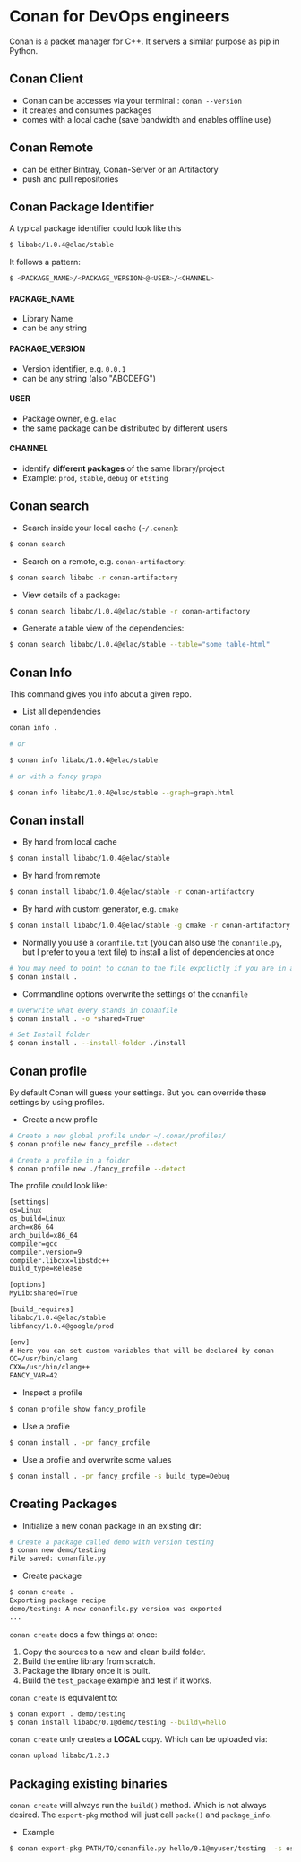 # Conan for DevOps engineers

Conan is a packet manager for C++. It servers a similar purpose as pip in Python. 

## Conan Client
- Conan can be accesses via your terminal : `conan --version`
- it creates and consumes packages
- comes with a local cache (save bandwidth and enables offline use)

## Conan Remote
- can be either Bintray, Conan-Server or an Artifactory
- push and pull repositories

## Conan Package Identifier
A typical package identifier could look like this
```sh
$ libabc/1.0.4@elac/stable
```

It follows a pattern:

```sh
$ <PACKAGE_NAME>/<PACKAGE_VERSION>@<USER>/<CHANNEL>
```

#### PACKAGE_NAME
- Library Name
- can be any string

#### PACKAGE_VERSION
- Version identifier, e.g. `0.0.1`
- can be any string (also "ABCDEFG")

#### USER
- Package owner, e.g. `elac`
- the same package can be distributed by different users

#### CHANNEL
- identify **different packages** of the same library/project
- Example: `prod`, `stable`, `debug` or `etsting`

## Conan search

- Search inside your local cache (`~/.conan`):
```sh
$ conan search 
```

- Search on a remote, e.g. `conan-artifactory`:
```sh
$ conan search libabc -r conan-artifactory
```

- View details of a package:
```sh
$ conan search libabc/1.0.4@elac/stable -r conan-artifactory
```

- Generate a table view of the dependencies:
```sh
$ conan search libabc/1.0.4@elac/stable --table="some_table-html"
```

## Conan Info
This command gives you info about a given repo.

- List all dependencies
```sh
conan info .

# or

$ conan info libabc/1.0.4@elac/stable 

# or with a fancy graph

$ conan info libabc/1.0.4@elac/stable --graph=graph.html
```

## Conan install
- By hand from local cache
```sh
$ conan install libabc/1.0.4@elac/stable 
```

- By hand from remote
```sh
$ conan install libabc/1.0.4@elac/stable -r conan-artifactory
```

- By hand with custom generator, e.g. `cmake`
```sh
$ conan install libabc/1.0.4@elac/stable -g cmake -r conan-artifactory
```

- Normally you use a `conanfile.txt` (you can also use the `conanfile.py`, but I prefer to you a text file) to install a list of dependencies at once
```sh
# You may need to point to conan to the file expclictly if you are in a different folder
$ conan install .
```

- Commandline options overwrite the settings of the `conanfile`
```sh
# Overwrite what every stands in conanfile
$ conan install . -o *shared=True*

# Set Install folder
$ conan install . --install-folder ./install
```



## Conan profile
By default Conan will guess your settings. But you can override these settings by using profiles. 

- Create a new profile
```sh
# Create a new global profile under ~/.conan/profiles/
$ conan profile new fancy_profile --detect

# Create a profile in a folder
$ conan profile new ./fancy_profile --detect
```

The profile could look like:
```txt
[settings]
os=Linux
os_build=Linux
arch=x86_64
arch_build=x86_64
compiler=gcc
compiler.version=9
compiler.libcxx=libstdc++
build_type=Release

[options]
MyLib:shared=True

[build_requires]
libabc/1.0.4@elac/stable
libfancy/1.0.4@google/prod

[env]
# Here you can set custom variables that will be declared by conan
CC=/usr/bin/clang
CXX=/usr/bin/clang++
FANCY_VAR=42
```

- Inspect a profile
```sh
$ conan profile show fancy_profile
```

- Use a profile
```sh
$ conan install . -pr fancy_profile
```

- Use a profile and overwrite some values
```sh
$ conan install . -pr fancy_profile -s build_type=Debug
```


## Creating Packages
- Initialize a new conan package in an existing dir:
```sh
# Create a package called demo with version testing
$ conan new demo/testing
File saved: conanfile.py
```

- Create package
```sh
$ conan create .
Exporting package recipe
demo/testing: A new conanfile.py version was exported
...
```
`conan create` does a few things at once:
1.  Copy the sources to a new and clean build folder.
2.  Build the entire library from scratch.
3.  Package the library once it is built.
4.  Build the `test_package` example and test if it works.

`conan create` is equivalent to:
```sh
$ conan export . demo/testing
$ conan install libabc/0.1@demo/testing --build\=hello
```

`conan create` only creates a **LOCAL** copy. Which can be uploaded via:

```sh
conan upload libabc/1.2.3
```

## Packaging existing binaries
`conan create` will always run the `build()` method. Which is not always desired. The `export-pkg` method will just call `packe()` and `package_info`. 

- Example
```sh
$ conan export-pkg PATH/TO/conanfile.py hello/0.1@myuser/testing  -s os=Windows -s compiler=gcc -s compiler.version=4.9 ...
```